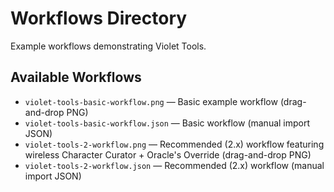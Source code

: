 # Workflows Directory

Example workflows demonstrating Violet Tools.

## Available Workflows

- `violet-tools-basic-workflow.png` — Basic example workflow (drag-and-drop PNG)
- `violet-tools-basic-workflow.json` — Basic workflow (manual import JSON)
- `violet-tools-2-workflow.png` — Recommended (2.x) workflow featuring wireless Character Curator + Oracle's Override (drag-and-drop PNG)
- `violet-tools-2-workflow.json` — Recommended (2.x) workflow (manual import JSON)
